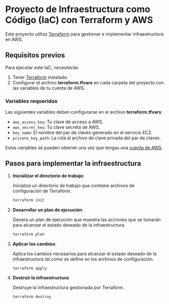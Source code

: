 # Proyecto de Infraestructura como Código (IaC) con Terraform y AWS

Este proyecto utiliza [Terraform](https://developer.hashicorp.com/terraform/install) para gestionar e implementar infraestructura en AWS.

## Requisitos previos

Para ejecutar este IaC, necesitarás:
1. Tener [Terraform](https://developer.hashicorp.com/terraform/install) instalado.
2. Configurar el archivo **terraform.tfvars** en cada carpeta del proyecto con las variables de tu cuenta de AWS.

### Variables requeridas

Las siguientes variables deben configurarse en el archivo **terraform.tfvars**:

- `aws_access_key`: Tu clave de acceso a AWS.
- `aws_secret_key`: Tu clave secreta de AWS.
- `key_name`: El nombre del par de claves generado en el servicio EC2.
- `private_key_path`: La ruta al archivo de clave privada del par de claves.

Estas variables se pueden obtener una vez que tengas una [cuenta de AWS](https://aws.amazon.com).

## Pasos para implementar la infraestructura

1. **Inicializar el directorio de trabajo**:

   Inicializa un directorio de trabajo que contiene archivos de configuración de Terraform.

   ```bash
   terraform init
   ```

2. **Desarrollar un plan de ejecución**:

   Genera un plan de ejecución que muestra las acciones que se tomarán para alcanzar el estado deseado de la infraestructura.

   ```bash
   terraform plan
   ```

3. **Aplicar los cambios**:

   Aplica los cambios necesarios para alcanzar el estado deseado de la infraestructura tal como se define en los archivos de configuración.

   ```bash
   terraform apply
   ```

4. **Destruir la infraestructura**:

   Destruye la infraestructura gestionada por Terraform.

   ```bash
   terraform destroy
   ```